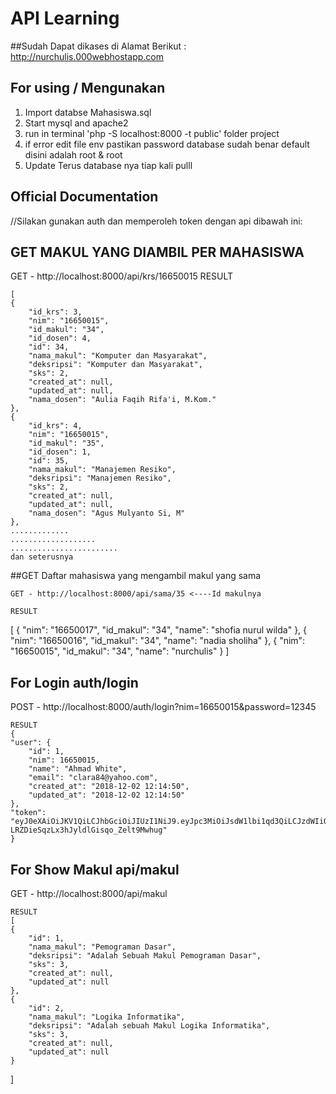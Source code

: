 # API Learning

##Sudah Dapat dikases di Alamat Berikut : http://nurchulis.000webhostapp.com

## For using / Mengunakan

1. Import databse Mahasiswa.sql
2. Start mysql and apache2
3. run in terminal 'php -S localhost:8000 -t public' folder project
4. if error edit file env pastikan password database sudah benar default disini adalah root & root
5. Update Terus database nya tiap kali pulll

## Official Documentation
//Silakan gunakan auth dan memperoleh token dengan api dibawah ini:

## GET MAKUL YANG DIAMBIL PER MAHASISWA

GET - http://localhost:8000/api/krs/16650015
    RESULT

    [
    {
        "id_krs": 3,
        "nim": "16650015",
        "id_makul": "34",
        "id_dosen": 4,
        "id": 34,
        "nama_makul": "Komputer dan Masyarakat",
        "deksripsi": "Komputer dan Masyarakat",
        "sks": 2,
        "created_at": null,
        "updated_at": null,
        "nama_dosen": "Aulia Faqih Rifa'i, M.Kom."
    },
    {
        "id_krs": 4,
        "nim": "16650015",
        "id_makul": "35",
        "id_dosen": 1,
        "id": 35,
        "nama_makul": "Manajemen Resiko",
        "deksripsi": "Manajemen Resiko",
        "sks": 2,
        "created_at": null,
        "updated_at": null,
        "nama_dosen": "Agus Mulyanto Si, M"
    },
    .............
    ...................
    ........................
    dan seterusnya

##GET Daftar mahasiswa yang mengambil makul yang sama
    
    GET - http://localhost:8000/api/sama/35 <----Id makulnya
    
    RESULT
   [
    {
        "nim": "16650017",
        "id_makul": "34",
        "name": "shofia nurul wilda"
    },
    {
        "nim": "16650016",
        "id_makul": "34",
        "name": "nadia sholiha"
    },
    {
        "nim": "16650015",
        "id_makul": "34",
        "name": "nurchulis"
    }
    ]


## For Login auth/login

POST - http://localhost:8000/auth/login?nim=16650015&password=12345

	RESULT
	{
    "user": {
        "id": 1,
        "nim": 16650015,
        "name": "Ahmad White",
        "email": "clara84@yahoo.com",
        "created_at": "2018-12-02 12:14:50",
        "updated_at": "2018-12-02 12:14:50"
    },
    "token": "eyJ0eXAiOiJKV1QiLCJhbGciOiJIUzI1NiJ9.eyJpc3MiOiJsdW1lbi1qd3QiLCJzdWIiOjE2NjUwMDE1LCJpYXQiOjE1NDQ0MjQ0MTcsImV4cCI6MTU0NDQyODAxN30.XZSkf05j-LRZDieSqzLx3hJyldlGisqo_Zelt9Mwhug"
    }

## For Show Makul api/makul
GET - http://localhost:8000/api/makul

    RESULT
    [
    {
        "id": 1,
        "nama_makul": "Pemograman Dasar",
        "deksripsi": "Adalah Sebuah Makul Pemograman Dasar",
        "sks": 3,
        "created_at": null,
        "updated_at": null
    },
    {
        "id": 2,
        "nama_makul": "Logika Informatika",
        "deksripsi": "Adalah sebuah Makul Logika Informatika",
        "sks": 3,
        "created_at": null,
        "updated_at": null
    }
]


